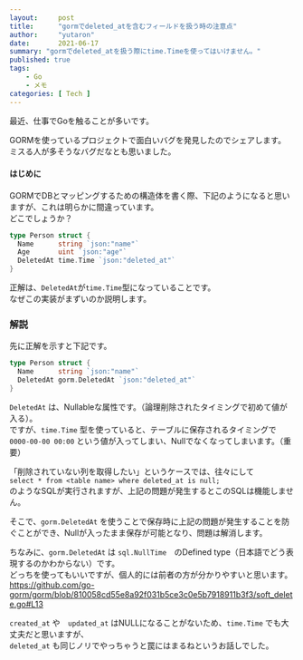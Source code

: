 ```yaml
---
layout:     post
title:      "gormでdeleted_atを含むフィールドを扱う時の注意点"
author:     "yutaron"
date:       2021-06-17
summary: "gormでdeleted_atを扱う際にtime.Timeを使ってはいけません。"
published: true
tags:
    - Go
    - メモ
categories: [ Tech ]
---
```


最近、仕事でGoを触ることが多いです。

GORMを使っているプロジェクトで面白いバグを発見したのでシェアします。  
ミスる人が多そうなバグだなとも思いました。  

#### はじめに
GORMでDBとマッピングするための構造体を書く際、下記のようになると思いますが、これは明らかに間違っています。  
どこでしょうか？  

```go
type Person struct {
  Name      string `json:"name"`
  Age       uint `json:"age"`
  DeletedAt time.Time `json:"deleted_at"`
}
```

正解は、`DeletedAt`が`time.Time`型になっていることです。  
なぜこの実装がまずいのか説明します。  

### 解説
先に正解を示すと下記です。  

```go
type Person struct {
  Name      string `json:"name"`
  DeletedAt gorm.DeletedAt `json:"deleted_at"`
}
```

`DeletedAt` は、Nullableな属性です。（論理削除されたタイミングで初めて値が入る）。  
ですが、`time.Time` 型を使っていると、テーブルに保存されるタイミングで `0000-00-00 00:00` という値が入ってしまい、Nullでなくなってしまいます。（重要）  

「削除されていない列を取得したい」というケースでは、往々にして  
`select * from <table name> where deleted_at is null;`  
のようなSQLが実行されますが、上記の問題が発生するとこのSQLは機能しません。  


そこで、`gorm.DeletedAt` を使うことで保存時に上記の問題が発生することを防ぐことができ、Nullが入ったまま保存が可能となり、問題は解消します。  

ちなみに、`gorm.DeletedAt` は `sql.NullTime`　のDefined type（日本語でどう表現するのかわからない）です。  
どっちを使ってもいいですが、個人的には前者の方が分かりやすいと思います。  
https://github.com/go-gorm/gorm/blob/810058cd55e8a92f031b5ce3c0e5b7918911b3f3/soft_delete.go#L13

`created_at` や　`updated_at` はNULLになることがないため、`time.Time` でも大丈夫だと思いますが、  
`deleted_at` も同じノリでやっちゃうと罠にはまるねというお話しでした。  
